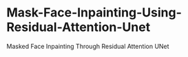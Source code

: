 # Mask-Face-Inpainting-Using-Residual-Attention-Unet
Masked Face Inpainting Through Residual Attention UNet
